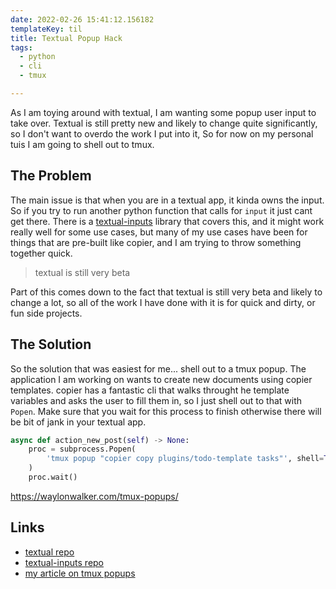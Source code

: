 ```yaml
---
date: 2022-02-26 15:41:12.156182
templateKey: til
title: Textual Popup Hack
tags:
  - python
  - cli
  - tmux

---
```


As I am toying around with textual, I am wanting some popup user input
to take over.  Textual is still pretty new and likely to change quite
significantly, so I don't want to overdo the work I put into it, So for
now on my personal tuis I am going to shell out to tmux.

## The Problem

The main issue is that when you are in a textual app, it kinda owns the
input.  So if you try to run another python function that calls for
`input` it just cant get there.  There is a
[textual-inputs](https://github.com/sirfuzzalot/textual-inputs) library
that covers this, and it might work really well for some use cases, but
many of my use cases have been for things that are pre-built like
copier, and I am trying to throw something together quick.

> textual is still very beta

Part of this comes down to the fact that textual is still very beta and
likely to change a lot, so all of the work I have done with it is for
quick and dirty, or fun side projects.

## The Solution

So the solution that was easiest for me... shell out to a tmux popup.
The application I am working on wants to create new documents using
copier templates.  copier has a fantastic cli that walks throught he
template variables and asks the user to fill them in, so I just shell
out to that with `Popen`.  Make sure that you wait for this process to
finish otherwise there will be bit of jank in your textual app.

``` python
async def action_new_post(self) -> None:
    proc = subprocess.Popen(
        'tmux popup "copier copy plugins/todo-template tasks"', shell=True
    )
    proc.wait()
```

https://waylonwalker.com/tmux-popups/

## Links

* [textual repo](https://github.com/Textualize/textual/)
* [textual-inputs repo](https://github.com/sirfuzzalot/textual-inputs)
* [my article on tmux popups](https://waylonwalker.com/tmux-popups/)
